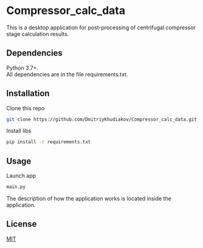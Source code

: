 # Compressor_calc_data
This is a desktop application for post-processing of centrifugal compressor stage calculation results. 


## Dependencies
Python 3.7+.<br/>
All dependencies are in the file requirements.txt.


## Installation
Clone this repo
```bash
git clone https://github.com/DmitriyKhudiakov/Compressor_calc_data.git
```
Install libs
```bash
pip install -r requirements.txt
```

## Usage
Launch app
```bash
main.py
```
The description of how the application works is located inside the application. 


## License
[MIT](https://choosealicense.com/licenses/mit/)
